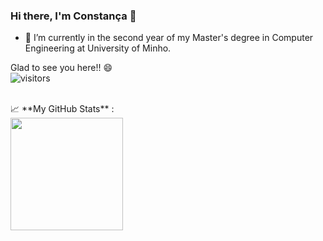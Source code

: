 ### Hi there, I'm Constança 👋



- 🔭 I’m currently in the second year of my Master's degree in Computer Engineering at University of Minho.
<!-- - 🌱 I’m currently learning ...
- 👯 I’m looking to collaborate on ...
- 🤔 I’m looking for help with ...
- 💬 Ask me about ...
- 📫 How to reach me: ...
- 😄 Pronouns: ...
- ⚡ Fun fact: ...
-->

Glad to see you here!! 😄
<br>
![visitors](https://visitor-badge.glitch.me/badge?page_id=page.id)

<br>
📈 **My GitHub Stats** :
<br>
<img height="180em" src="https://github-readme-stats.vercel.app/api?username=Gapur&show_icons=true&hide_border=true&&count_private=true&include_all_commits=true" />

